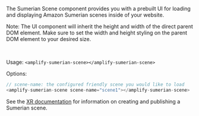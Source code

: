 The Sumerian Scene component provides you with a prebuilt UI for loading and displaying Amazon Sumerian scenes inside of your website.

<amplify-callout>

Note: The UI component will inherit the height and width of the direct parent DOM element. Make sure to set the width and height styling on the parent DOM element to your desired size.

</amplify-callout>
</br>

Usage: ```<amplify-sumerian-scene></amplify-sumerian-scene>```

Options:

```javascript
// scene-name: the configured friendly scene you would like to load
<amplify-sumerian-scene scene-name="scene1"></amplify-sumerian-scene>
```

See the [XR documentation](~/lib/xr/getting-started.md) for information on creating and publishing a Sumerian scene.